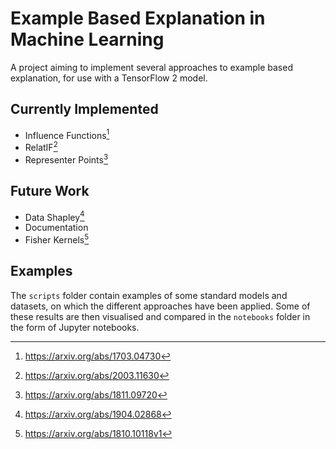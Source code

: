 # Example Based Explanation in Machine Learning

A project aiming to implement several approaches to example based explanation, for use with a TensorFlow 2 model.

## Currently Implemented

- Influence Functions[^Influence Functions]
- RelatIF[^ RelatIF]
- Representer Points[^ Representer Points]

## Future Work

- Data Shapley[^ Data Shapley]
- Documentation
- Fisher Kernels[^ Fisher Kernels]

## Examples

The `scripts` folder contain examples of some standard models and datasets, on which the different approaches have been applied. Some of these results are then visualised and compared in the `notebooks` folder in the form of Jupyter notebooks.

[^Influence Functions]: https://arxiv.org/abs/1703.04730
[^ RelatIF]:https://arxiv.org/abs/2003.11630
[^ Representer Points]: https://arxiv.org/abs/1811.09720
[^ Data Shapley]: https://arxiv.org/abs/1904.02868
[^ Fisher Kernels]: https://arxiv.org/abs/1810.10118v1